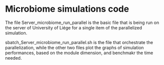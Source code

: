 # Microbiome simulations code

The file Server_microbiome_run_parallel is the basic file that is being run on the server of University of Liége for a single item of the parallelized simulation.

sbatch_Server_microbiome_run_parallel.sh is the file that orchestrate the parallelization, while the other two files plot the graphs of simulation performances, based on the module dimension, and benchmakr the time needed. 
